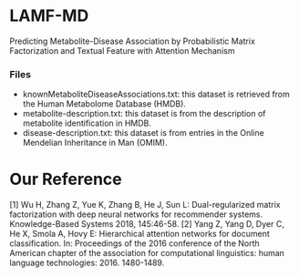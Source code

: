 # LAMF-MD

Predicting Metabolite-Disease Association by Probabilistic Matrix Factorization and Textual Feature with Attention Mechanism

### Files
- knownMetaboliteDiseaseAssociations.txt: this dataset is retrieved from the Human Metabolome Database (HMDB).
- metabolite-description.txt: this dataset is from the description of metabolite identification in HMDB.
- disease-description.txt: this dataset is from entries in the Online Mendelian Inheritance in Man (OMIM).

# Our Reference
[1] Wu H, Zhang Z, Yue K, Zhang B, He J, Sun L: Dual-regularized matrix factorization with deep neural networks for recommender systems. Knowledge-Based Systems 2018, 145:46-58.
[2] Yang Z, Yang D, Dyer C, He X, Smola A, Hovy E: Hierarchical attention networks for document classification. In: Proceedings of the 2016 conference of the North American chapter of the association for computational linguistics: human language technologies: 2016. 1480-1489.
